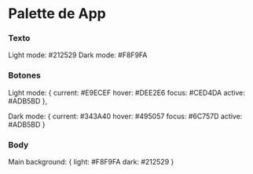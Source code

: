 # Palette de App

### Texto
Light mode: #212529
Dark mode: #F8F9FA

### Botones
Light mode: {
    current: #E9ECEF
    hover: #DEE2E6
    focus: #CED4DA
    active: #ADB5BD
},

Dark mode: {
    current: #343A40
    hover: #495057
    focus: #6C757D
    active: #ADB5BD
}

### Body

Main background: {
    light: #F8F9FA
    dark: #212529
}


